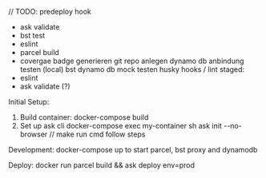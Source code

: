 // TODO:
predeploy hook
  - ask validate
  - bst test
  - eslint
  - parcel build
  - covergae badge generieren
git repo anlegen
dynamo db anbindung testen (local)
bst dynamo db mock testen
husky hooks / lint staged:
- eslint
- ask validate (?)

Initial Setup:
1. Build container:
docker-compose build
2. Set up ask cli
docker-compose exec my-container sh
ask init --no-browser // make run cmd
follow steps

Development:
docker-compose up to start parcel, bst proxy and dynamodb

Deploy:
docker run parcel build && ask deploy env=prod
